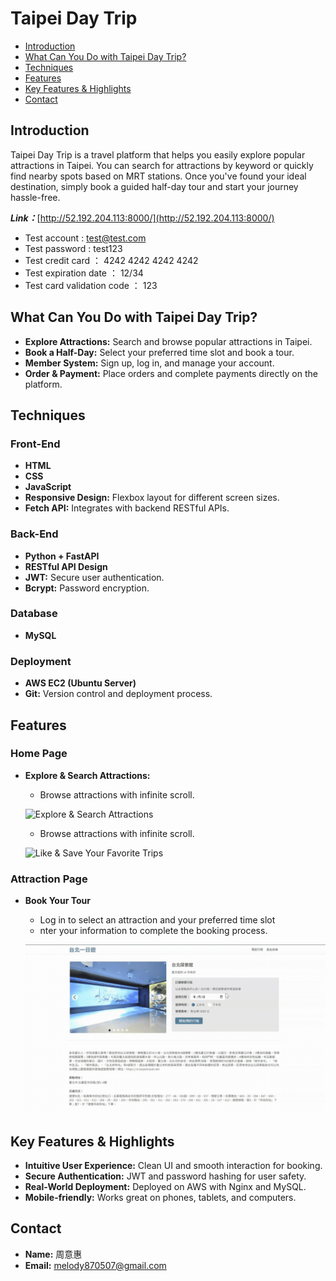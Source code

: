 # Taipei Day Trip

- [Introduction](#introduction)
- [What Can You Do with Taipei Day Trip?](#what-can-you-do-with-taipei-day-trip)
- [Techniques](#techniques)
- [Features](#features)
- [Key Features & Highlights](#key-features--highlights)
- [Contact](#contact)

## Introduction
Taipei Day Trip is a travel platform that helps you easily explore popular attractions in Taipei. You can search for attractions by keyword or quickly find nearby spots based on MRT stations. Once you've found your ideal destination, simply book a guided half-day tour and start your journey hassle-free.

**_Link：_**[http://52.192.204.113:8000/](http://52.192.204.113:8000/)

- Test account : test@test.com
- Test password : test123
- Test credit card ： 4242 4242 4242 4242
- Test expiration date ： 12/34
- Test card validation code ： 123

## What Can You Do with Taipei Day Trip?

- **Explore Attractions:** Search and browse popular attractions in Taipei.
- **Book a Half-Day:** Select your preferred time slot and book a tour.
- **Member System:** Sign up, log in, and manage your account.
- **Order & Payment:** Place orders and complete payments directly on the platform.
## Techniques

### Front-End
- **HTML**
- **CSS**
- **JavaScript**
- **Responsive Design:** Flexbox layout for different screen sizes.
- **Fetch API:** Integrates with backend RESTful APIs.

### Back-End
- **Python + FastAPI**
- **RESTful API Design**
- **JWT:** Secure user authentication.
- **Bcrypt:** Password encryption.

### Database
- **MySQL**

### Deployment
- **AWS EC2 (Ubuntu Server)**
- **Git:** Version control and deployment process.



## Features

### Home Page
- **Explore & Search Attractions:**
  - Browse attractions with infinite scroll.

  ![Explore & Search Attractions](https://github.com/1Hui57/taipei-day-trip/blob/main/taipei-day-trip/public/picture/lazy%20loading.gif)

  - Browse attractions with infinite scroll.

  ![Like & Save Your Favorite Trips](https://github.com/1Hui57/taipei-day-trip/blob/main/taipei-day-trip/public/picture/find%20attraction.gif)

### Attraction Page

- **Book Your Tour**
  - Log in to select an attraction and your preferred time slot
  - nter your information to complete the booking process.

  ![Book Your Tour](https://github.com/1Hui57/taipei-day-trip/blob/main/taipei-day-trip/public/picture/booking.gif)


## Key Features & Highlights

- **Intuitive User Experience:** Clean UI and smooth interaction for booking.
- **Secure Authentication:** JWT and password hashing for user safety.
- **Real-World Deployment:** Deployed on AWS with Nginx and MySQL.
- **Mobile-friendly:** Works great on phones, tablets, and computers.

## Contact
* **Name:** 周意惠
* **Email:** melody870507@gmail.com